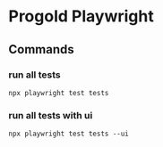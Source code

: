 # Progold Playwright

## Commands


### run all tests
  ```
  npx playwright test tests
  ```

### run all tests with ui
  ```
  npx playwright test tests --ui
  ```